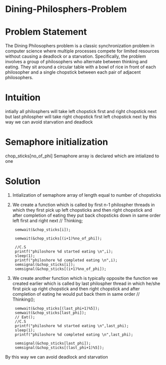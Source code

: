 # Dining-Philosphers-Problem
# Problem Statement
The Dining Philosophers problem is a classic synchronization problem in computer science where multiple processes compete for limited resources without causing a deadlock or a starvation. Specifically, the problem involves a group of philosophers who alternate between thinking and eating. They sit around a circular table with a bowl of rice in front of each philosopher and a single chopstick between each pair of adjacent philosophers.
# Intuition
intially all philosphers will take left chopstick first and right chopstick next but last philospher will take right chopstick first left chopstick next by this way we can avoid starvation and deadlock
# Semaphore initialization
 chop_sticks[no_of_phi]  Semaphore array is declared which are intialized to one
# Solution
1. Intialization of semaphore array of length equal to number of chopsticks
2. We create a function which is called by first n-1 philospher threads in which they first pick up left chopsticks and then right chopstick and after completion of eating they put back chopsticks down in same order left first and right next
// Thinking;

        semwait(&chop_sticks[i]);
        
        semwait(&chop_sticks[(i+1)%no_of_phi]);
        
        //C.S
        printf("philoshore %d started eating \n",i);
        sleep(1);
        printf("philoshore %d completed eating \n",i);
        semsignal(&chop_sticks[i]);
        semsignal(&chop_sticks[(i+1)%no_of_phi]);
3. We create another function which is typically opposite the function we created earlier which is called by last philospher thread in which he/she first pick up right chopstick and then right chopstick and after completion of eating he would put back them in same order
// Thinking();

        semwait(&chop_sticks[(last_phi+1)%5]);
        semwait(&chop_sticks[last_phi]);
        // Eat();
        //C.S
        printf("philoshore %d started eating \n",last_phi);
        sleep(1);
        printf("philoshore %d completed eating \n",last_phi);

        semsignal(&chop_sticks[last_phi]);
        semsignal(&chop_sticks[(last_phi+1)%5]);
        
 By this way we can avoid deadlock and starvation       

